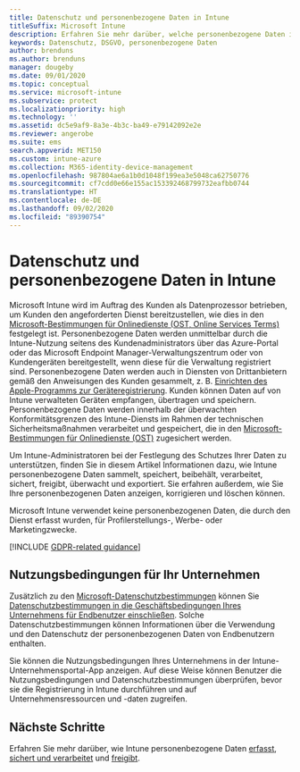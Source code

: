 ```yaml
---
title: Datenschutz und personenbezogene Daten in Intune
titleSuffix: Microsoft Intune
description: Erfahren Sie mehr darüber, welche personenbezogene Daten in Intune erfasst und verarbeitet werden.
keywords: Datenschutz, DSGVO, personenbezogene Daten
author: brenduns
ms.author: brenduns
manager: dougeby
ms.date: 09/01/2020
ms.topic: conceptual
ms.service: microsoft-intune
ms.subservice: protect
ms.localizationpriority: high
ms.technology: ''
ms.assetid: dc5e9af9-8a3e-4b3c-ba49-e79142092e2e
ms.reviewer: angerobe
ms.suite: ems
search.appverid: MET150
ms.custom: intune-azure
ms.collection: M365-identity-device-management
ms.openlocfilehash: 987804ae6a1b0d1048f199ea3e5048ca62750776
ms.sourcegitcommit: cf7cdd0e66e155ac153392468799732eafbb0744
ms.translationtype: HT
ms.contentlocale: de-DE
ms.lasthandoff: 09/02/2020
ms.locfileid: "89390754"
---
```

# <a name="privacy-and-personal-data-in-intune"></a>Datenschutz und personenbezogene Daten in Intune

Microsoft Intune wird im Auftrag des Kunden als Datenprozessor betrieben, um Kunden den angeforderten Dienst bereitzustellen, wie dies in den [Microsoft-Bestimmungen für Onlinedienste (OST, Online Services Terms)](https://go.microsoft.com/fwlink/p/?LinkId=2098215) festgelegt ist. Personenbezogene Daten werden unmittelbar durch die Intune-Nutzung seitens des Kundenadministrators über das Azure-Portal oder das Microsoft Endpoint Manager-Verwaltungszentrum oder von Kundengeräten bereitgestellt, wenn diese für die Verwaltung registriert sind. Personenbezogene Daten werden auch in Diensten von Drittanbietern gemäß den Anweisungen des Kunden gesammelt, z. B. [Einrichten des Apple-Programms zur Geräteregistrierung](privacy-data-secure-share.md#data-sharing). Kunden können Daten auf von Intune verwalteten Geräten empfangen, übertragen und speichern. Personenbezogene Daten werden innerhalb der überwachten Konformitätsgrenzen des Intune-Diensts im Rahmen der technischen Sicherheitsmaßnahmen verarbeitet und gespeichert, die in den [Microsoft-Bestimmungen für Onlinedienste (OST)](https://go.microsoft.com/fwlink/p/?LinkId=2098215) zugesichert werden. 

Um Intune-Administratoren bei der Festlegung des Schutzes Ihrer Daten zu unterstützen, finden Sie in diesem Artikel Informationen dazu, wie Intune personenbezogene Daten sammelt, speichert, beibehält, verarbeitet, sichert, freigibt, überwacht und exportiert. Sie erfahren außerdem, wie Sie Ihre personenbezogenen Daten anzeigen, korrigieren und löschen können.

Microsoft Intune verwendet keine personenbezogenen Daten, die durch den Dienst erfasst wurden, für Profilerstellungs-, Werbe- oder Marketingzwecke.

[!INCLUDE [GDPR-related guidance](../includes/gdpr-dsr-and-stp-note.md)]

## <a name="your-company-terms-and-conditions"></a>Nutzungsbedingungen für Ihr Unternehmen

Zusätzlich zu den [Microsoft-Datenschutzbestimmungen](https://privacy.microsoft.com/en-us/privacystatement) können Sie [Datenschutzbestimmungen in die Geschäftsbedingungen Ihres Unternehmens für Endbenutzer einschließen](../apps/company-portal-app.md). Solche Datenschutzbestimmungen können Informationen über die Verwendung und den Datenschutz der personenbezogenen Daten von Endbenutzern enthalten.

Sie können die Nutzungsbedingungen Ihres Unternehmens in der Intune-Unternehmensportal-App anzeigen. Auf diese Weise können Benutzer die Nutzungsbedingungen und Datenschutzbestimmungen überprüfen, bevor sie die Registrierung in Intune durchführen und auf Unternehmensressourcen und -daten zugreifen.

## <a name="next-steps"></a>Nächste Schritte

Erfahren Sie mehr darüber, wie Intune personenbezogene Daten [erfasst](privacy-data-collect.md), [sichert und verarbeitet](privacy-data-store-process.md) und [freigibt](privacy-data-secure-share.md). 
